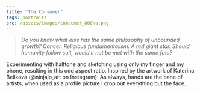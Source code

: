 ```yaml
---
title: "The Consumer"
tags: portraits
src: /assets/images/consumer_800na.png
---
```

> *Do you know what else has the same philosophy of unbounded growth? Cancer. Religious fundamentalism. A red giant star. Should humanity follow suit, would it not be met with the same fate?*

Experimenting with halftone and sketching using only my finger and my phone, resulting in this odd aspect ratio. Inspired by the artwork of Katerina Belikova (@ninjajo_art on Instagram). As always, hands are the bane of artists; when used as a profile picture I crop out everything but the face.
